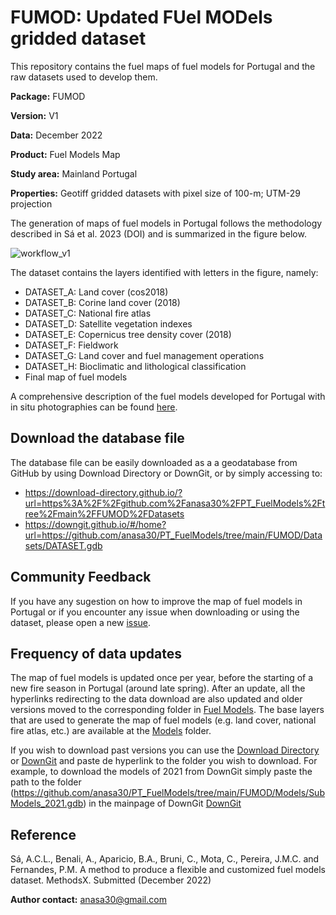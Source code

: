 # FUMOD: Updated FUel MODels gridded dataset

This repository contains the fuel maps of fuel models for Portugal and the raw datasets used to develop them. 

**Package:** FUMOD

**Version:** V1

**Data:** December 2022

**Product:** Fuel Models Map

**Study area:** Mainland Portugal

**Properties:** Geotiff gridded datasets with pixel size of 100-m; UTM-29 projection


The generation of maps of fuel models in Portugal follows the methodology described in Sá et al. 2023 (DOI) and is summarized in the figure below.

![workflow_v1](https://user-images.githubusercontent.com/117373204/210095096-28f13635-88f8-47c6-94e6-a526cf376ab4.png)

The dataset contains the layers identified with letters in the figure, namely:
- DATASET_A: Land cover (cos2018)
- DATASET_B: Corine land cover (2018)
- DATASET_C: National fire atlas
- DATASET_D: Satellite vegetation indexes
- DATASET_E: Copernicus tree density cover (2018)
- DATASET_F: Fieldwork
- DATASET_G: Land cover and fuel management operations
- DATASET_H: Bioclimatic and lithological classification
- Final map of fuel models

A comprehensive description of the fuel models developed for Portugal with in situ photographies can be found [here](https://github.com/anasa30/PT_FuelModels/blob/main/Documents/Table_FM_description.pdf).

## Download the database file
The database file can be easily downloaded as a a geodatabase from GitHub by using Download Directory or DownGit, or by simply accessing to:
- https://download-directory.github.io/?url=https%3A%2F%2Fgithub.com%2Fanasa30%2FPT_FuelModels%2Ftree%2Fmain%2FFUMOD%2FDatasets
- https://downgit.github.io/#/home?url=https://github.com/anasa30/PT_FuelModels/tree/main/FUMOD/Datasets/DATASET.gdb

## Community Feedback
If you have any sugestion on how to improve the map of fuel models in Portugal or if you encounter any issue when downloading or using the dataset, please open a new [issue](https://github.com/anasa30/PT_FuelModels/issues).

## Frequency of data updates
The map of fuel models is updated once per year, before the starting of a new fire season in Portugal (around late spring). After an update, all the hyperlinks redirecting to the data download are also updated and older versions moved to the corresponding folder in [Fuel Models](https://github.com/anasa30/PT_FuelModels/tree/main/Fuel%20Models). The base layers that are used to generate the map of fuel models (e.g. land cover, national fire atlas, etc.) are available at the [Models](https://github.com/anasa30/PT_FuelModels/tree/main/FUMOD/Models) folder.

If you wish to download past versions you can use the [Download Directory](https://download-directory.github.io/) or [DownGit](https://downgit.github.io/) and paste de hyperlink to the folder you wish to download. For example, to download the models of 2021 from DownGit simply paste the path to the folder (https://github.com/anasa30/PT_FuelModels/tree/main/FUMOD/Models/SubModels_2021.gdb) in the mainpage of DownGit [DownGit](https://downgit.github.io/)

## Reference
Sá, A.C.L., Benali, A., Aparicio, B.A., Bruni, C., Mota, C., Pereira, J.M.C. and Fernandes, P.M. A method to produce a flexible and customized fuel models dataset. MethodsX. Submitted (December 2022)


**Author contact:** anasa30@gmail.com
